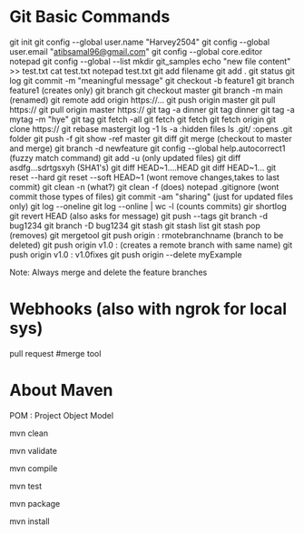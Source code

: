 # Git Basic Commands
git init
git config --global user.name "Harvey2504"
git config --global user.email "atibsamal96@gmail.com"
git config --global core.editor notepad
git config --global --list
mkdir git_samples
echo "new file content" >> test.txt
cat test.txt
notepad test.txt
git add filename
git add .
git status
git log
git commit -m "meaningful message"
git checkout -b feature1
git branch feature1 (creates only)
git branch
git checkout master
git branch -m main (renamed)
git remote add origin https://...
git push origin master
git pull https://
git pull origin master https://
git tag -a dinner
git tag dinner
git tag -a mytag -m "hye"
git tag
git fetch -all
git fetch <branch URL> <branch name>
git fetch <repo URL>
git fetch origin
git clone https://
git rebase mastergit log -1
ls -a :hidden files
ls .git/ :opens .git folder
git push -f
git show -ref master
git diff
git merge (checkout to master and merge)
git branch -d newfeature
git config --global help.autocorrect1 (fuzzy match command)
git add -u (only updated files)
git diff asdfg...sdrtgsxyh (SHA1's)
git diff HEAD~1....HEAD
git diff HEAD~1...
git reset --hard
git reset --soft HEAD~1 (wont remove changes,takes to last commit)
git clean -n (what?)
git clean -f (does)
notepad .gitignore (wont commit those types of files)
git commit -am "sharing" (just for updated files only)
git log --oneline
git log --online | wc -l (counts commits)
gir shortlog
git revert HEAD (also asks for message)
git push --tags
git branch -d bug1234
git branch -D bug1234
git stash
git stash list
git stash pop (removes)
git mergetool
git push origin : rmotebranchname (branch to be deleted)
git push origin v1.0 :  (creates a remote branch with same name)
git push origin v1.0 : v1.0fixes
git push origin --delete myExample

Note:
Always merge and delete the feature branches


# Webhooks (also with ngrok for local sys)

pull request
#merge tool

# About Maven
POM : Project Object Model

mvn clean

mvn validate

mvn compile

mvn test

mvn package

mvn install


